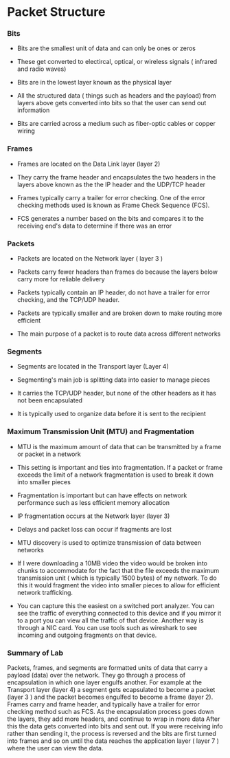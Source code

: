 # Packet Structure

### Bits

- Bits are the smallest unit of data and can only be ones or zeros

- These get converted to electircal, optical, or wireless signals ( infrared and radio waves)

- Bits are in the lowest layer known as the physical layer 

- All the structured data ( things such as headers and the payload) from layers above gets converted into bits so that the user can send out information

- Bits are carried across a medium such as fiber-optic cables or copper wiring

### Frames 

- Frames are located on the Data Link layer (layer 2) 

- They carry the frame header and encapsulates the two headers in the layers above known as the the IP header and the UDP/TCP header

-  Frames typically carry a trailer for error checking. One of the error checking methods used is known as Frame Check Sequence (FCS). 

- FCS generates a number based on the bits and compares it to the receiving end's data to determine if there was an error

### Packets 

- Packets are located on the Network layer ( layer 3 )

- Packets carry fewer headers than frames do because the layers below carry more for reliable delivery

-  Packets typically contain an IP header, do not have a trailer for error checking, and the TCP/UDP header.

-  Packets are typically smaller and are broken down to make routing more efficient 

- The main purpose of a packet is to route data across different networks

### Segments

- Segments are located in the Transport layer (Layer 4)

- Segmenting's main job is splitting data into easier to manage pieces

- It carries the TCP/UDP header, but none of the other headers as it has not been encapsulated

- It is typically used to organize data before it is sent to the recipient
   
### Maximum Transmission Unit (MTU) and Fragmentation 

- MTU is the maximum amount of data that can be transmitted by a frame or packet in a network

- This setting is important and ties into fragmentation. If a packet or frame exceeds the limit of a network fragmentation is used to break it down into smaller pieces

- Fragmentation is important but can have effects on network performance such as less efficient memory allocation

- IP fragmentation occurs at the Network layer (layer 3)

- Delays and packet loss can occur if fragments are lost

- MTU discovery is used to optimize transmission of data between networks

- If I were downloading a 10MB video the video would be broken into chunks to accommodate for the fact that the file exceeds the maximum transmission unit ( which is typically 1500 bytes) of my network. To do this it would fragment the video into smaller pieces to allow for efficient network trafficking.

- You can capture this the easiest on a switched port analyzer. You can see the traffic of everything connected to this device and if you mirror it to a port you can view all the traffic of that device. Another way is through a NIC card. You can use tools such as wireshark to see incoming and outgoing fragments on that device.

### Summary of Lab

Packets, frames, and segments are formatted units of data that carry a payload (data) over the network. They go through a process of encapsulation in which one layer engulfs another. For example at the Transport layer (layer 4) a segment gets ecapsulated to become a packet (layer 3 ) and the packet becomes engulfed to become a frame (layer 2). Frames carry and frame header, and typically have a trailer for error checking method such as FCS. As the encapsulation process goes down the layers, they add more headers, and continue to wrap in more data  After this the data gets converted into bits and sent out. If you were receiving info rather than sending it, the process is reversed and the bits are first turned into frames and so on until the data reaches the application layer ( layer 7 ) where the user can view the data. 
  
